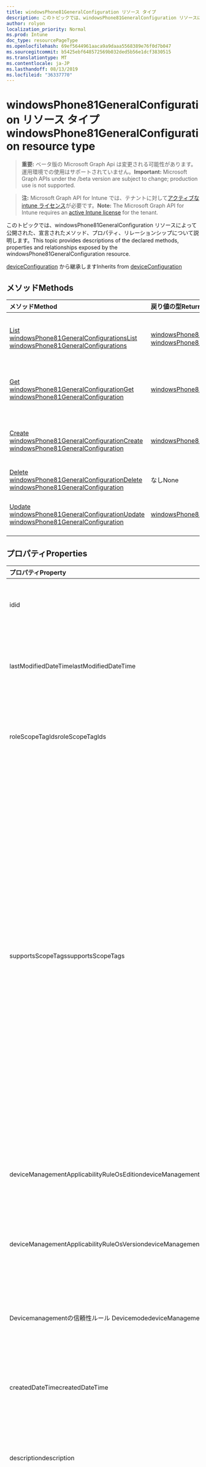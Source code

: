 ```yaml
---
title: windowsPhone81GeneralConfiguration リソース タイプ
description: このトピックでは、windowsPhone81GeneralConfiguration リソースによって公開された、宣言されたメソッド、プロパティ、リレーションシップについて説明します。
author: rolyon
localization_priority: Normal
ms.prod: Intune
doc_type: resourcePageType
ms.openlocfilehash: 69ef5644961aaca9a9daaa5568389e76f0d7b047
ms.sourcegitcommit: b5425ebf648572569b032ded5b56e1dcf3830515
ms.translationtype: MT
ms.contentlocale: ja-JP
ms.lasthandoff: 08/13/2019
ms.locfileid: "36337770"
---
```

# <a name="windowsphone81generalconfiguration-resource-type"></a><span data-ttu-id="ab898-103">windowsPhone81GeneralConfiguration リソース タイプ</span><span class="sxs-lookup"><span data-stu-id="ab898-103">windowsPhone81GeneralConfiguration resource type</span></span>

> <span data-ttu-id="ab898-104">**重要:** ベータ版の Microsoft Graph Api は変更される可能性があります。運用環境での使用はサポートされていません。</span><span class="sxs-lookup"><span data-stu-id="ab898-104">**Important:** Microsoft Graph APIs under the /beta version are subject to change; production use is not supported.</span></span>

> <span data-ttu-id="ab898-105">**注:** Microsoft Graph API for Intune では、テナントに対して[アクティブな intune ライセンス](https://go.microsoft.com/fwlink/?linkid=839381)が必要です。</span><span class="sxs-lookup"><span data-stu-id="ab898-105">**Note:** The Microsoft Graph API for Intune requires an [active Intune license](https://go.microsoft.com/fwlink/?linkid=839381) for the tenant.</span></span>

<span data-ttu-id="ab898-106">このトピックでは、windowsPhone81GeneralConfiguration リソースによって公開された、宣言されたメソッド、プロパティ、リレーションシップについて説明します。</span><span class="sxs-lookup"><span data-stu-id="ab898-106">This topic provides descriptions of the declared methods, properties and relationships exposed by the windowsPhone81GeneralConfiguration resource.</span></span>


<span data-ttu-id="ab898-107">[deviceConfiguration](../resources/intune-deviceconfig-deviceconfiguration.md) から継承します</span><span class="sxs-lookup"><span data-stu-id="ab898-107">Inherits from [deviceConfiguration](../resources/intune-deviceconfig-deviceconfiguration.md)</span></span>

## <a name="methods"></a><span data-ttu-id="ab898-108">メソッド</span><span class="sxs-lookup"><span data-stu-id="ab898-108">Methods</span></span>
|<span data-ttu-id="ab898-109">メソッド</span><span class="sxs-lookup"><span data-stu-id="ab898-109">Method</span></span>|<span data-ttu-id="ab898-110">戻り値の型</span><span class="sxs-lookup"><span data-stu-id="ab898-110">Return Type</span></span>|<span data-ttu-id="ab898-111">説明</span><span class="sxs-lookup"><span data-stu-id="ab898-111">Description</span></span>|
|:---|:---|:---|
|[<span data-ttu-id="ab898-112">List windowsPhone81GeneralConfigurations</span><span class="sxs-lookup"><span data-stu-id="ab898-112">List windowsPhone81GeneralConfigurations</span></span>](../api/intune-deviceconfig-windowsphone81generalconfiguration-list.md)|<span data-ttu-id="ab898-113">[windowsPhone81GeneralConfiguration](../resources/intune-deviceconfig-windowsphone81generalconfiguration.md) コレクション</span><span class="sxs-lookup"><span data-stu-id="ab898-113">[windowsPhone81GeneralConfiguration](../resources/intune-deviceconfig-windowsphone81generalconfiguration.md) collection</span></span>|<span data-ttu-id="ab898-114">[windowsPhone81GeneralConfiguration](../resources/intune-deviceconfig-windowsphone81generalconfiguration.md) オブジェクトのプロパティとリレーションシップをリストします。</span><span class="sxs-lookup"><span data-stu-id="ab898-114">List properties and relationships of the [windowsPhone81GeneralConfiguration](../resources/intune-deviceconfig-windowsphone81generalconfiguration.md) objects.</span></span>|
|[<span data-ttu-id="ab898-115">Get windowsPhone81GeneralConfiguration</span><span class="sxs-lookup"><span data-stu-id="ab898-115">Get windowsPhone81GeneralConfiguration</span></span>](../api/intune-deviceconfig-windowsphone81generalconfiguration-get.md)|[<span data-ttu-id="ab898-116">windowsPhone81GeneralConfiguration</span><span class="sxs-lookup"><span data-stu-id="ab898-116">windowsPhone81GeneralConfiguration</span></span>](../resources/intune-deviceconfig-windowsphone81generalconfiguration.md)|<span data-ttu-id="ab898-117">[windowsPhone81GeneralConfiguration](../resources/intune-deviceconfig-windowsphone81generalconfiguration.md) オブジェクトのプロパティとリレーションシップを読み取ります。</span><span class="sxs-lookup"><span data-stu-id="ab898-117">Read properties and relationships of the [windowsPhone81GeneralConfiguration](../resources/intune-deviceconfig-windowsphone81generalconfiguration.md) object.</span></span>|
|[<span data-ttu-id="ab898-118">Create windowsPhone81GeneralConfiguration</span><span class="sxs-lookup"><span data-stu-id="ab898-118">Create windowsPhone81GeneralConfiguration</span></span>](../api/intune-deviceconfig-windowsphone81generalconfiguration-create.md)|[<span data-ttu-id="ab898-119">windowsPhone81GeneralConfiguration</span><span class="sxs-lookup"><span data-stu-id="ab898-119">windowsPhone81GeneralConfiguration</span></span>](../resources/intune-deviceconfig-windowsphone81generalconfiguration.md)|<span data-ttu-id="ab898-120">新しい [windowsPhone81GeneralConfiguration](../resources/intune-deviceconfig-windowsphone81generalconfiguration.md) オブジェクトを作成します。</span><span class="sxs-lookup"><span data-stu-id="ab898-120">Create a new [windowsPhone81GeneralConfiguration](../resources/intune-deviceconfig-windowsphone81generalconfiguration.md) object.</span></span>|
|[<span data-ttu-id="ab898-121">Delete windowsPhone81GeneralConfiguration</span><span class="sxs-lookup"><span data-stu-id="ab898-121">Delete windowsPhone81GeneralConfiguration</span></span>](../api/intune-deviceconfig-windowsphone81generalconfiguration-delete.md)|<span data-ttu-id="ab898-122">なし</span><span class="sxs-lookup"><span data-stu-id="ab898-122">None</span></span>|<span data-ttu-id="ab898-123">[windowsPhone81GeneralConfiguration](../resources/intune-deviceconfig-windowsphone81generalconfiguration.md) を削除します。</span><span class="sxs-lookup"><span data-stu-id="ab898-123">Deletes a [windowsPhone81GeneralConfiguration](../resources/intune-deviceconfig-windowsphone81generalconfiguration.md).</span></span>|
|[<span data-ttu-id="ab898-124">Update windowsPhone81GeneralConfiguration</span><span class="sxs-lookup"><span data-stu-id="ab898-124">Update windowsPhone81GeneralConfiguration</span></span>](../api/intune-deviceconfig-windowsphone81generalconfiguration-update.md)|[<span data-ttu-id="ab898-125">windowsPhone81GeneralConfiguration</span><span class="sxs-lookup"><span data-stu-id="ab898-125">windowsPhone81GeneralConfiguration</span></span>](../resources/intune-deviceconfig-windowsphone81generalconfiguration.md)|<span data-ttu-id="ab898-126">[windowsPhone81GeneralConfiguration](../resources/intune-deviceconfig-windowsphone81generalconfiguration.md) オブジェクトのプロパティを更新します。</span><span class="sxs-lookup"><span data-stu-id="ab898-126">Update the properties of a [windowsPhone81GeneralConfiguration](../resources/intune-deviceconfig-windowsphone81generalconfiguration.md) object.</span></span>|

## <a name="properties"></a><span data-ttu-id="ab898-127">プロパティ</span><span class="sxs-lookup"><span data-stu-id="ab898-127">Properties</span></span>
|<span data-ttu-id="ab898-128">プロパティ</span><span class="sxs-lookup"><span data-stu-id="ab898-128">Property</span></span>|<span data-ttu-id="ab898-129">型</span><span class="sxs-lookup"><span data-stu-id="ab898-129">Type</span></span>|<span data-ttu-id="ab898-130">説明</span><span class="sxs-lookup"><span data-stu-id="ab898-130">Description</span></span>|
|:---|:---|:---|
|<span data-ttu-id="ab898-131">id</span><span class="sxs-lookup"><span data-stu-id="ab898-131">id</span></span>|<span data-ttu-id="ab898-132">文字列</span><span class="sxs-lookup"><span data-stu-id="ab898-132">String</span></span>|<span data-ttu-id="ab898-133">エンティティのキー。</span><span class="sxs-lookup"><span data-stu-id="ab898-133">Key of the entity.</span></span> <span data-ttu-id="ab898-134">[deviceConfiguration](../resources/intune-deviceconfig-deviceconfiguration.md) から継承します</span><span class="sxs-lookup"><span data-stu-id="ab898-134">Inherited from [deviceConfiguration](../resources/intune-deviceconfig-deviceconfiguration.md)</span></span>|
|<span data-ttu-id="ab898-135">lastModifiedDateTime</span><span class="sxs-lookup"><span data-stu-id="ab898-135">lastModifiedDateTime</span></span>|<span data-ttu-id="ab898-136">DateTimeOffset</span><span class="sxs-lookup"><span data-stu-id="ab898-136">DateTimeOffset</span></span>|<span data-ttu-id="ab898-137">オブジェクトの最終更新の DateTime。</span><span class="sxs-lookup"><span data-stu-id="ab898-137">DateTime the object was last modified.</span></span> <span data-ttu-id="ab898-138">[deviceConfiguration](../resources/intune-deviceconfig-deviceconfiguration.md) から継承します</span><span class="sxs-lookup"><span data-stu-id="ab898-138">Inherited from [deviceConfiguration](../resources/intune-deviceconfig-deviceconfiguration.md)</span></span>|
|<span data-ttu-id="ab898-139">roleScopeTagIds</span><span class="sxs-lookup"><span data-stu-id="ab898-139">roleScopeTagIds</span></span>|<span data-ttu-id="ab898-140">文字列コレクション</span><span class="sxs-lookup"><span data-stu-id="ab898-140">String collection</span></span>|<span data-ttu-id="ab898-141">このエンティティインスタンスの範囲タグのリスト。</span><span class="sxs-lookup"><span data-stu-id="ab898-141">List of Scope Tags for this Entity instance.</span></span> <span data-ttu-id="ab898-142">[deviceConfiguration](../resources/intune-deviceconfig-deviceconfiguration.md) から継承します</span><span class="sxs-lookup"><span data-stu-id="ab898-142">Inherited from [deviceConfiguration](../resources/intune-deviceconfig-deviceconfiguration.md)</span></span>|
|<span data-ttu-id="ab898-143">supportsScopeTags</span><span class="sxs-lookup"><span data-stu-id="ab898-143">supportsScopeTags</span></span>|<span data-ttu-id="ab898-144">Boolean</span><span class="sxs-lookup"><span data-stu-id="ab898-144">Boolean</span></span>|<span data-ttu-id="ab898-145">基になるデバイス構成がスコープタグの割り当てをサポートしているかどうかを示します。</span><span class="sxs-lookup"><span data-stu-id="ab898-145">Indicates whether or not the underlying Device Configuration supports the assignment of scope tags.</span></span> <span data-ttu-id="ab898-146">この値が false である場合、ScopeTags プロパティへの割り当ては許可されません。エンティティは、スコープを持つユーザーには表示されません。</span><span class="sxs-lookup"><span data-stu-id="ab898-146">Assigning to the ScopeTags property is not allowed when this value is false and entities will not be visible to scoped users.</span></span> <span data-ttu-id="ab898-147">これは Silverlight で作成された従来のポリシーに対して実行され、Azure ポータルでポリシーを削除して再作成することによって解決できます。</span><span class="sxs-lookup"><span data-stu-id="ab898-147">This occurs for Legacy policies created in Silverlight and can be resolved by deleting and recreating the policy in the Azure Portal.</span></span> <span data-ttu-id="ab898-148">このプロパティに値を設定するには、 SetExtrusionDirection メソッドを適用します。</span><span class="sxs-lookup"><span data-stu-id="ab898-148">This property is read-only.</span></span> <span data-ttu-id="ab898-149">[deviceConfiguration](../resources/intune-deviceconfig-deviceconfiguration.md) から継承します</span><span class="sxs-lookup"><span data-stu-id="ab898-149">Inherited from [deviceConfiguration](../resources/intune-deviceconfig-deviceconfiguration.md)</span></span>|
|<span data-ttu-id="ab898-150">deviceManagementApplicabilityRuleOsEdition</span><span class="sxs-lookup"><span data-stu-id="ab898-150">deviceManagementApplicabilityRuleOsEdition</span></span>|[<span data-ttu-id="ab898-151">deviceManagementApplicabilityRuleOsEdition</span><span class="sxs-lookup"><span data-stu-id="ab898-151">deviceManagementApplicabilityRuleOsEdition</span></span>](../resources/intune-deviceconfig-devicemanagementapplicabilityruleosedition.md)|<span data-ttu-id="ab898-152">このポリシーの OS エディションの適用。</span><span class="sxs-lookup"><span data-stu-id="ab898-152">The OS edition applicability for this Policy.</span></span> <span data-ttu-id="ab898-153">[deviceConfiguration](../resources/intune-deviceconfig-deviceconfiguration.md) から継承します</span><span class="sxs-lookup"><span data-stu-id="ab898-153">Inherited from [deviceConfiguration](../resources/intune-deviceconfig-deviceconfiguration.md)</span></span>|
|<span data-ttu-id="ab898-154">deviceManagementApplicabilityRuleOsVersion</span><span class="sxs-lookup"><span data-stu-id="ab898-154">deviceManagementApplicabilityRuleOsVersion</span></span>|[<span data-ttu-id="ab898-155">deviceManagementApplicabilityRuleOsVersion</span><span class="sxs-lookup"><span data-stu-id="ab898-155">deviceManagementApplicabilityRuleOsVersion</span></span>](../resources/intune-deviceconfig-devicemanagementapplicabilityruleosversion.md)|<span data-ttu-id="ab898-156">このポリシーの OS バージョン適用ルール。</span><span class="sxs-lookup"><span data-stu-id="ab898-156">The OS version applicability rule for this Policy.</span></span> <span data-ttu-id="ab898-157">[deviceConfiguration](../resources/intune-deviceconfig-deviceconfiguration.md) から継承します</span><span class="sxs-lookup"><span data-stu-id="ab898-157">Inherited from [deviceConfiguration](../resources/intune-deviceconfig-deviceconfiguration.md)</span></span>|
|<span data-ttu-id="ab898-158">Devicemanagementの信頼性ルール Devicemode</span><span class="sxs-lookup"><span data-stu-id="ab898-158">deviceManagementApplicabilityRuleDeviceMode</span></span>|[<span data-ttu-id="ab898-159">Devicemanagementの信頼性ルール Devicemode</span><span class="sxs-lookup"><span data-stu-id="ab898-159">deviceManagementApplicabilityRuleDeviceMode</span></span>](../resources/intune-deviceconfig-devicemanagementapplicabilityruledevicemode.md)|<span data-ttu-id="ab898-160">このポリシーのデバイスモード適用ルール。</span><span class="sxs-lookup"><span data-stu-id="ab898-160">The device mode applicability rule for this Policy.</span></span> <span data-ttu-id="ab898-161">[deviceConfiguration](../resources/intune-deviceconfig-deviceconfiguration.md) から継承します</span><span class="sxs-lookup"><span data-stu-id="ab898-161">Inherited from [deviceConfiguration](../resources/intune-deviceconfig-deviceconfiguration.md)</span></span>|
|<span data-ttu-id="ab898-162">createdDateTime</span><span class="sxs-lookup"><span data-stu-id="ab898-162">createdDateTime</span></span>|<span data-ttu-id="ab898-163">DateTimeOffset</span><span class="sxs-lookup"><span data-stu-id="ab898-163">DateTimeOffset</span></span>|<span data-ttu-id="ab898-164">オブジェクトが作成された DateTime。</span><span class="sxs-lookup"><span data-stu-id="ab898-164">DateTime the object was created.</span></span> <span data-ttu-id="ab898-165">[deviceConfiguration](../resources/intune-deviceconfig-deviceconfiguration.md) から継承します</span><span class="sxs-lookup"><span data-stu-id="ab898-165">Inherited from [deviceConfiguration](../resources/intune-deviceconfig-deviceconfiguration.md)</span></span>|
|<span data-ttu-id="ab898-166">description</span><span class="sxs-lookup"><span data-stu-id="ab898-166">description</span></span>|<span data-ttu-id="ab898-167">String</span><span class="sxs-lookup"><span data-stu-id="ab898-167">String</span></span>|<span data-ttu-id="ab898-168">管理者が指定した、デバイス構成についての説明。</span><span class="sxs-lookup"><span data-stu-id="ab898-168">Admin provided description of the Device Configuration.</span></span> <span data-ttu-id="ab898-169">[deviceConfiguration](../resources/intune-deviceconfig-deviceconfiguration.md) から継承します</span><span class="sxs-lookup"><span data-stu-id="ab898-169">Inherited from [deviceConfiguration](../resources/intune-deviceconfig-deviceconfiguration.md)</span></span>|
|<span data-ttu-id="ab898-170">displayName</span><span class="sxs-lookup"><span data-stu-id="ab898-170">displayName</span></span>|<span data-ttu-id="ab898-171">String</span><span class="sxs-lookup"><span data-stu-id="ab898-171">String</span></span>|<span data-ttu-id="ab898-172">管理者が指定した、デバイス構成の名前。</span><span class="sxs-lookup"><span data-stu-id="ab898-172">Admin provided name of the device configuration.</span></span> <span data-ttu-id="ab898-173">[deviceConfiguration](../resources/intune-deviceconfig-deviceconfiguration.md) から継承します</span><span class="sxs-lookup"><span data-stu-id="ab898-173">Inherited from [deviceConfiguration](../resources/intune-deviceconfig-deviceconfiguration.md)</span></span>|
|<span data-ttu-id="ab898-174">version</span><span class="sxs-lookup"><span data-stu-id="ab898-174">version</span></span>|<span data-ttu-id="ab898-175">Int32</span><span class="sxs-lookup"><span data-stu-id="ab898-175">Int32</span></span>|<span data-ttu-id="ab898-176">デバイス構成のバージョン。</span><span class="sxs-lookup"><span data-stu-id="ab898-176">Version of the device configuration.</span></span> <span data-ttu-id="ab898-177">[deviceConfiguration](../resources/intune-deviceconfig-deviceconfiguration.md) から継承します</span><span class="sxs-lookup"><span data-stu-id="ab898-177">Inherited from [deviceConfiguration](../resources/intune-deviceconfig-deviceconfiguration.md)</span></span>|
|<span data-ttu-id="ab898-178">applyOnlyToWindowsPhone81</span><span class="sxs-lookup"><span data-stu-id="ab898-178">applyOnlyToWindowsPhone81</span></span>|<span data-ttu-id="ab898-179">Boolean</span><span class="sxs-lookup"><span data-stu-id="ab898-179">Boolean</span></span>|<span data-ttu-id="ab898-180">このポリシーを Windows Phone 8.1 にのみ適用するかどうかを示す値。</span><span class="sxs-lookup"><span data-stu-id="ab898-180">Value indicating whether this policy only applies to Windows Phone 8.1.</span></span> <span data-ttu-id="ab898-181">このプロパティは読み取り専用です。</span><span class="sxs-lookup"><span data-stu-id="ab898-181">This property is read-only.</span></span>|
|<span data-ttu-id="ab898-182">appsBlockCopyPaste</span><span class="sxs-lookup"><span data-stu-id="ab898-182">appsBlockCopyPaste</span></span>|<span data-ttu-id="ab898-183">Boolean</span><span class="sxs-lookup"><span data-stu-id="ab898-183">Boolean</span></span>|<span data-ttu-id="ab898-184">コピー/貼り付けを禁止するかどうかを示します。</span><span class="sxs-lookup"><span data-stu-id="ab898-184">Indicates whether or not to block copy paste.</span></span>|
|<span data-ttu-id="ab898-185">bluetoothBlocked</span><span class="sxs-lookup"><span data-stu-id="ab898-185">bluetoothBlocked</span></span>|<span data-ttu-id="ab898-186">Boolean</span><span class="sxs-lookup"><span data-stu-id="ab898-186">Boolean</span></span>|<span data-ttu-id="ab898-187">Bluetooth をブロックするかどうかを示します。</span><span class="sxs-lookup"><span data-stu-id="ab898-187">Indicates whether or not to block bluetooth.</span></span>|
|<span data-ttu-id="ab898-188">cameraBlocked</span><span class="sxs-lookup"><span data-stu-id="ab898-188">cameraBlocked</span></span>|<span data-ttu-id="ab898-189">Boolean</span><span class="sxs-lookup"><span data-stu-id="ab898-189">Boolean</span></span>|<span data-ttu-id="ab898-190">カメラをブロックするかどうかを示します。</span><span class="sxs-lookup"><span data-stu-id="ab898-190">Indicates whether or not to block camera.</span></span>|
|<span data-ttu-id="ab898-191">cellularBlockWifiTethering</span><span class="sxs-lookup"><span data-stu-id="ab898-191">cellularBlockWifiTethering</span></span>|<span data-ttu-id="ab898-192">Boolean</span><span class="sxs-lookup"><span data-stu-id="ab898-192">Boolean</span></span>|<span data-ttu-id="ab898-193">Wi-Fi テザリングをブロックするかどうかを示します。</span><span class="sxs-lookup"><span data-stu-id="ab898-193">Indicates whether or not to block Wi-Fi tethering.</span></span> <span data-ttu-id="ab898-194">Wi-Fi がブロックされていれば、この値は関係ありません。</span><span class="sxs-lookup"><span data-stu-id="ab898-194">Has no impact if Wi-Fi is blocked.</span></span>|
|<span data-ttu-id="ab898-195">compliantAppsList</span><span class="sxs-lookup"><span data-stu-id="ab898-195">compliantAppsList</span></span>|<span data-ttu-id="ab898-196">[appListItem](../resources/intune-deviceconfig-applistitem.md) コレクション</span><span class="sxs-lookup"><span data-stu-id="ab898-196">[appListItem](../resources/intune-deviceconfig-applistitem.md) collection</span></span>|<span data-ttu-id="ab898-197">コンプライアンス内のアプリのリスト (CompliantAppListType によって制御される、許可リストまたは禁止リスト)。</span><span class="sxs-lookup"><span data-stu-id="ab898-197">List of apps in the compliance (either allow list or block list, controlled by CompliantAppListType).</span></span> <span data-ttu-id="ab898-198">このコレクションには、最大で 10000 個の要素を含めることができます。</span><span class="sxs-lookup"><span data-stu-id="ab898-198">This collection can contain a maximum of 10000 elements.</span></span>|
|<span data-ttu-id="ab898-199">compliantAppListType</span><span class="sxs-lookup"><span data-stu-id="ab898-199">compliantAppListType</span></span>|[<span data-ttu-id="ab898-200">アプライアンスの種類</span><span class="sxs-lookup"><span data-stu-id="ab898-200">appListType</span></span>](../resources/intune-deviceconfig-applisttype.md)|<span data-ttu-id="ab898-201">AppComplianceList 内にあるリスト。</span><span class="sxs-lookup"><span data-stu-id="ab898-201">List that is in the AppComplianceList.</span></span> <span data-ttu-id="ab898-202">可能な値は、`none`、`appsInListCompliant`、`appsNotInListCompliant` です。</span><span class="sxs-lookup"><span data-stu-id="ab898-202">Possible values are: `none`, `appsInListCompliant`, `appsNotInListCompliant`.</span></span>|
|<span data-ttu-id="ab898-203">diagnosticDataBlockSubmission</span><span class="sxs-lookup"><span data-stu-id="ab898-203">diagnosticDataBlockSubmission</span></span>|<span data-ttu-id="ab898-204">Boolean</span><span class="sxs-lookup"><span data-stu-id="ab898-204">Boolean</span></span>|<span data-ttu-id="ab898-205">診断データの送信をブロックするかどうかを示します。</span><span class="sxs-lookup"><span data-stu-id="ab898-205">Indicates whether or not to block diagnostic data submission.</span></span>|
|<span data-ttu-id="ab898-206">emailBlockAddingAccounts</span><span class="sxs-lookup"><span data-stu-id="ab898-206">emailBlockAddingAccounts</span></span>|<span data-ttu-id="ab898-207">Boolean</span><span class="sxs-lookup"><span data-stu-id="ab898-207">Boolean</span></span>|<span data-ttu-id="ab898-208">カスタム電子メール アカウントをブロックするかどうかを示します。</span><span class="sxs-lookup"><span data-stu-id="ab898-208">Indicates whether or not to block custom email accounts.</span></span>|
|<span data-ttu-id="ab898-209">locationServicesBlocked</span><span class="sxs-lookup"><span data-stu-id="ab898-209">locationServicesBlocked</span></span>|<span data-ttu-id="ab898-210">Boolean</span><span class="sxs-lookup"><span data-stu-id="ab898-210">Boolean</span></span>|<span data-ttu-id="ab898-211">位置情報サービスをブロックするかどうかを示します。</span><span class="sxs-lookup"><span data-stu-id="ab898-211">Indicates whether or not to block location services.</span></span>|
|<span data-ttu-id="ab898-212">microsoftAccountBlocked</span><span class="sxs-lookup"><span data-stu-id="ab898-212">microsoftAccountBlocked</span></span>|<span data-ttu-id="ab898-213">Boolean</span><span class="sxs-lookup"><span data-stu-id="ab898-213">Boolean</span></span>|<span data-ttu-id="ab898-214">Microsoft アカウントの使用を禁止するかどうかを示します。</span><span class="sxs-lookup"><span data-stu-id="ab898-214">Indicates whether or not to block using a Microsoft Account.</span></span>|
|<span data-ttu-id="ab898-215">nfcBlocked</span><span class="sxs-lookup"><span data-stu-id="ab898-215">nfcBlocked</span></span>|<span data-ttu-id="ab898-216">Boolean</span><span class="sxs-lookup"><span data-stu-id="ab898-216">Boolean</span></span>|<span data-ttu-id="ab898-217">近距離無線通信をブロックするかどうかを示します。</span><span class="sxs-lookup"><span data-stu-id="ab898-217">Indicates whether or not to block Near-Field Communication.</span></span>|
|<span data-ttu-id="ab898-218">passwordBlockSimple</span><span class="sxs-lookup"><span data-stu-id="ab898-218">passwordBlockSimple</span></span>|<span data-ttu-id="ab898-219">Boolean</span><span class="sxs-lookup"><span data-stu-id="ab898-219">Boolean</span></span>|<span data-ttu-id="ab898-220">カレンダーの同期を禁止するかどうかを示します。</span><span class="sxs-lookup"><span data-stu-id="ab898-220">Indicates whether or not to block syncing the calendar.</span></span>|
|<span data-ttu-id="ab898-221">passwordExpirationDays</span><span class="sxs-lookup"><span data-stu-id="ab898-221">passwordExpirationDays</span></span>|<span data-ttu-id="ab898-222">Int32</span><span class="sxs-lookup"><span data-stu-id="ab898-222">Int32</span></span>|<span data-ttu-id="ab898-223">パスワードの有効期限が切れるまでの日数。</span><span class="sxs-lookup"><span data-stu-id="ab898-223">Number of days before the password expires.</span></span>|
|<span data-ttu-id="ab898-224">passwordMinimumLength</span><span class="sxs-lookup"><span data-stu-id="ab898-224">passwordMinimumLength</span></span>|<span data-ttu-id="ab898-225">Int32</span><span class="sxs-lookup"><span data-stu-id="ab898-225">Int32</span></span>|<span data-ttu-id="ab898-226">パスワードの最小の長さ。</span><span class="sxs-lookup"><span data-stu-id="ab898-226">Minimum length of passwords.</span></span>|
|<span data-ttu-id="ab898-227">passwordMinutesOfInactivityBeforeScreenTimeout</span><span class="sxs-lookup"><span data-stu-id="ab898-227">passwordMinutesOfInactivityBeforeScreenTimeout</span></span>|<span data-ttu-id="ab898-228">Int32</span><span class="sxs-lookup"><span data-stu-id="ab898-228">Int32</span></span>|<span data-ttu-id="ab898-229">画面がタイムアウトになるまでの非アクティブ時間 (分)。</span><span class="sxs-lookup"><span data-stu-id="ab898-229">Minutes of inactivity before screen timeout.</span></span>|
|<span data-ttu-id="ab898-230">passwordMinimumCharacterSetCount</span><span class="sxs-lookup"><span data-stu-id="ab898-230">passwordMinimumCharacterSetCount</span></span>|<span data-ttu-id="ab898-231">Int32</span><span class="sxs-lookup"><span data-stu-id="ab898-231">Int32</span></span>|<span data-ttu-id="ab898-232">パスワードが含まなければならない文字セットの数。</span><span class="sxs-lookup"><span data-stu-id="ab898-232">Number of character sets a password must contain.</span></span>|
|<span data-ttu-id="ab898-233">passwordPreviousPasswordBlockCount</span><span class="sxs-lookup"><span data-stu-id="ab898-233">passwordPreviousPasswordBlockCount</span></span>|<span data-ttu-id="ab898-234">Int32</span><span class="sxs-lookup"><span data-stu-id="ab898-234">Int32</span></span>|<span data-ttu-id="ab898-235">ブロックする、以前のパスワードの数。</span><span class="sxs-lookup"><span data-stu-id="ab898-235">Number of previous passwords to block.</span></span> <span data-ttu-id="ab898-236">有効な値は 0 から 24 までです</span><span class="sxs-lookup"><span data-stu-id="ab898-236">Valid values 0 to 24</span></span>|
|<span data-ttu-id="ab898-237">passwordSignInFailureCountBeforeFactoryReset</span><span class="sxs-lookup"><span data-stu-id="ab898-237">passwordSignInFailureCountBeforeFactoryReset</span></span>|<span data-ttu-id="ab898-238">Int32</span><span class="sxs-lookup"><span data-stu-id="ab898-238">Int32</span></span>|<span data-ttu-id="ab898-239">出荷時の設定にリセットされるまでの、失敗が許可されるサインインの回数。</span><span class="sxs-lookup"><span data-stu-id="ab898-239">Number of sign in failures allowed before factory reset.</span></span>|
|<span data-ttu-id="ab898-240">passwordRequiredType</span><span class="sxs-lookup"><span data-stu-id="ab898-240">passwordRequiredType</span></span>|[<span data-ttu-id="ab898-241">requiredPasswordType</span><span class="sxs-lookup"><span data-stu-id="ab898-241">requiredPasswordType</span></span>](../resources/intune-deviceconfig-requiredpasswordtype.md)|<span data-ttu-id="ab898-242">必要なパスワードの種類。</span><span class="sxs-lookup"><span data-stu-id="ab898-242">Password type that is required.</span></span> <span data-ttu-id="ab898-243">可能な値は、`deviceDefault`、`alphanumeric`、`numeric` です。</span><span class="sxs-lookup"><span data-stu-id="ab898-243">Possible values are: `deviceDefault`, `alphanumeric`, `numeric`.</span></span>|
|<span data-ttu-id="ab898-244">passwordRequired</span><span class="sxs-lookup"><span data-stu-id="ab898-244">passwordRequired</span></span>|<span data-ttu-id="ab898-245">Boolean</span><span class="sxs-lookup"><span data-stu-id="ab898-245">Boolean</span></span>|<span data-ttu-id="ab898-246">パスワードを要求するかどうかを指定します。</span><span class="sxs-lookup"><span data-stu-id="ab898-246">Indicates whether or not to require a password.</span></span>|
|<span data-ttu-id="ab898-247">screenCaptureBlocked</span><span class="sxs-lookup"><span data-stu-id="ab898-247">screenCaptureBlocked</span></span>|<span data-ttu-id="ab898-248">Boolean</span><span class="sxs-lookup"><span data-stu-id="ab898-248">Boolean</span></span>|<span data-ttu-id="ab898-249">スクリーンショットを禁止するかどうかを示します。</span><span class="sxs-lookup"><span data-stu-id="ab898-249">Indicates whether or not to block screenshots.</span></span>|
|<span data-ttu-id="ab898-250">storageBlockRemovableStorage</span><span class="sxs-lookup"><span data-stu-id="ab898-250">storageBlockRemovableStorage</span></span>|<span data-ttu-id="ab898-251">Boolean</span><span class="sxs-lookup"><span data-stu-id="ab898-251">Boolean</span></span>|<span data-ttu-id="ab898-252">リムーバブル記憶域をブロックするかどうかを示します。</span><span class="sxs-lookup"><span data-stu-id="ab898-252">Indicates whether or not to block removable storage.</span></span>|
|<span data-ttu-id="ab898-253">storageRequireEncryption</span><span class="sxs-lookup"><span data-stu-id="ab898-253">storageRequireEncryption</span></span>|<span data-ttu-id="ab898-254">Boolean</span><span class="sxs-lookup"><span data-stu-id="ab898-254">Boolean</span></span>|<span data-ttu-id="ab898-255">暗号化が必要かどうかを示します。</span><span class="sxs-lookup"><span data-stu-id="ab898-255">Indicates whether or not to require encryption.</span></span>|
|<span data-ttu-id="ab898-256">webBrowserBlocked</span><span class="sxs-lookup"><span data-stu-id="ab898-256">webBrowserBlocked</span></span>|<span data-ttu-id="ab898-257">Boolean</span><span class="sxs-lookup"><span data-stu-id="ab898-257">Boolean</span></span>|<span data-ttu-id="ab898-258">Web ブラウザーをブロックするかどうかを示します。</span><span class="sxs-lookup"><span data-stu-id="ab898-258">Indicates whether or not to block the web browser.</span></span>|
|<span data-ttu-id="ab898-259">wifiBlocked</span><span class="sxs-lookup"><span data-stu-id="ab898-259">wifiBlocked</span></span>|<span data-ttu-id="ab898-260">Boolean</span><span class="sxs-lookup"><span data-stu-id="ab898-260">Boolean</span></span>|<span data-ttu-id="ab898-261">Wi-Fi をブロックするかどうかを示します。</span><span class="sxs-lookup"><span data-stu-id="ab898-261">Indicates whether or not to block Wi-Fi.</span></span>|
|<span data-ttu-id="ab898-262">wifiBlockAutomaticConnectHotspots</span><span class="sxs-lookup"><span data-stu-id="ab898-262">wifiBlockAutomaticConnectHotspots</span></span>|<span data-ttu-id="ab898-263">Boolean</span><span class="sxs-lookup"><span data-stu-id="ab898-263">Boolean</span></span>|<span data-ttu-id="ab898-264">Wi-Fi ホットスポットへの自動接続をブロックするかどうかを示します。</span><span class="sxs-lookup"><span data-stu-id="ab898-264">Indicates whether or not to block automatically connecting to Wi-Fi hotspots.</span></span> <span data-ttu-id="ab898-265">Wi-Fi がブロックされていれば、この値は関係ありません。</span><span class="sxs-lookup"><span data-stu-id="ab898-265">Has no impact if Wi-Fi is blocked.</span></span>|
|<span data-ttu-id="ab898-266">wifiBlockHotspotReporting</span><span class="sxs-lookup"><span data-stu-id="ab898-266">wifiBlockHotspotReporting</span></span>|<span data-ttu-id="ab898-267">Boolean</span><span class="sxs-lookup"><span data-stu-id="ab898-267">Boolean</span></span>|<span data-ttu-id="ab898-268">Wi-Fi ホットスポット レポートをブロックするかどうかを示します。</span><span class="sxs-lookup"><span data-stu-id="ab898-268">Indicates whether or not to block Wi-Fi hotspot reporting.</span></span> <span data-ttu-id="ab898-269">Wi-Fi がブロックされていれば、この値は関係ありません。</span><span class="sxs-lookup"><span data-stu-id="ab898-269">Has no impact if Wi-Fi is blocked.</span></span>|
|<span data-ttu-id="ab898-270">windowsStoreBlocked</span><span class="sxs-lookup"><span data-stu-id="ab898-270">windowsStoreBlocked</span></span>|<span data-ttu-id="ab898-271">Boolean</span><span class="sxs-lookup"><span data-stu-id="ab898-271">Boolean</span></span>|<span data-ttu-id="ab898-272">Windows ストアをブロックするかどうかを示します。</span><span class="sxs-lookup"><span data-stu-id="ab898-272">Indicates whether or not to block the Windows Store.</span></span>|

## <a name="relationships"></a><span data-ttu-id="ab898-273">リレーションシップ</span><span class="sxs-lookup"><span data-stu-id="ab898-273">Relationships</span></span>
|<span data-ttu-id="ab898-274">リレーションシップ</span><span class="sxs-lookup"><span data-stu-id="ab898-274">Relationship</span></span>|<span data-ttu-id="ab898-275">型</span><span class="sxs-lookup"><span data-stu-id="ab898-275">Type</span></span>|<span data-ttu-id="ab898-276">説明</span><span class="sxs-lookup"><span data-stu-id="ab898-276">Description</span></span>|
|:---|:---|:---|
|<span data-ttu-id="ab898-277">groupAssignments</span><span class="sxs-lookup"><span data-stu-id="ab898-277">groupAssignments</span></span>|<span data-ttu-id="ab898-278">[deviceConfigurationGroupAssignment](../resources/intune-deviceconfig-deviceconfigurationgroupassignment.md)コレクション</span><span class="sxs-lookup"><span data-stu-id="ab898-278">[deviceConfigurationGroupAssignment](../resources/intune-deviceconfig-deviceconfigurationgroupassignment.md) collection</span></span>|<span data-ttu-id="ab898-279">デバイスの構成プロファイルのグループ割り当てのリストです。</span><span class="sxs-lookup"><span data-stu-id="ab898-279">The list of group assignments for the device configuration profile.</span></span> <span data-ttu-id="ab898-280">[deviceConfiguration](../resources/intune-deviceconfig-deviceconfiguration.md) から継承します</span><span class="sxs-lookup"><span data-stu-id="ab898-280">Inherited from [deviceConfiguration](../resources/intune-deviceconfig-deviceconfiguration.md)</span></span>|
|<span data-ttu-id="ab898-281">assignments</span><span class="sxs-lookup"><span data-stu-id="ab898-281">assignments</span></span>|<span data-ttu-id="ab898-282">[deviceConfigurationAssignment](../resources/intune-deviceconfig-deviceconfigurationassignment.md) コレクション</span><span class="sxs-lookup"><span data-stu-id="ab898-282">[deviceConfigurationAssignment](../resources/intune-deviceconfig-deviceconfigurationassignment.md) collection</span></span>|<span data-ttu-id="ab898-283">デバイスの構成プロファイルの割り当てのリスト。</span><span class="sxs-lookup"><span data-stu-id="ab898-283">The list of assignments for the device configuration profile.</span></span> <span data-ttu-id="ab898-284">[deviceConfiguration](../resources/intune-deviceconfig-deviceconfiguration.md) から継承します</span><span class="sxs-lookup"><span data-stu-id="ab898-284">Inherited from [deviceConfiguration](../resources/intune-deviceconfig-deviceconfiguration.md)</span></span>|
|<span data-ttu-id="ab898-285">deviceStatuses</span><span class="sxs-lookup"><span data-stu-id="ab898-285">deviceStatuses</span></span>|<span data-ttu-id="ab898-286">[deviceConfigurationDeviceStatus](../resources/intune-deviceconfig-deviceconfigurationdevicestatus.md) コレクション</span><span class="sxs-lookup"><span data-stu-id="ab898-286">[deviceConfigurationDeviceStatus](../resources/intune-deviceconfig-deviceconfigurationdevicestatus.md) collection</span></span>|<span data-ttu-id="ab898-287">デバイスごとのデバイス構成のインストール状況。</span><span class="sxs-lookup"><span data-stu-id="ab898-287">Device configuration installation status by device.</span></span> <span data-ttu-id="ab898-288">[deviceConfiguration](../resources/intune-deviceconfig-deviceconfiguration.md) から継承します</span><span class="sxs-lookup"><span data-stu-id="ab898-288">Inherited from [deviceConfiguration](../resources/intune-deviceconfig-deviceconfiguration.md)</span></span>|
|<span data-ttu-id="ab898-289">userStatuses</span><span class="sxs-lookup"><span data-stu-id="ab898-289">userStatuses</span></span>|<span data-ttu-id="ab898-290">[deviceConfigurationUserStatus](../resources/intune-deviceconfig-deviceconfigurationuserstatus.md) コレクション</span><span class="sxs-lookup"><span data-stu-id="ab898-290">[deviceConfigurationUserStatus](../resources/intune-deviceconfig-deviceconfigurationuserstatus.md) collection</span></span>|<span data-ttu-id="ab898-291">ユーザーごとのデバイス構成のインストール状態。</span><span class="sxs-lookup"><span data-stu-id="ab898-291">Device configuration installation status by user.</span></span> <span data-ttu-id="ab898-292">[deviceConfiguration](../resources/intune-deviceconfig-deviceconfiguration.md) から継承します</span><span class="sxs-lookup"><span data-stu-id="ab898-292">Inherited from [deviceConfiguration](../resources/intune-deviceconfig-deviceconfiguration.md)</span></span>|
|<span data-ttu-id="ab898-293">deviceStatusOverview</span><span class="sxs-lookup"><span data-stu-id="ab898-293">deviceStatusOverview</span></span>|[<span data-ttu-id="ab898-294">deviceConfigurationDeviceOverview</span><span class="sxs-lookup"><span data-stu-id="ab898-294">deviceConfigurationDeviceOverview</span></span>](../resources/intune-deviceconfig-deviceconfigurationdeviceoverview.md)|<span data-ttu-id="ab898-295">デバイス構成のデバイス状態の概要 ([deviceConfiguration](../resources/intune-deviceconfig-deviceconfiguration.md) から継承)</span><span class="sxs-lookup"><span data-stu-id="ab898-295">Device Configuration devices status overview Inherited from [deviceConfiguration](../resources/intune-deviceconfig-deviceconfiguration.md)</span></span>|
|<span data-ttu-id="ab898-296">userStatusOverview</span><span class="sxs-lookup"><span data-stu-id="ab898-296">userStatusOverview</span></span>|[<span data-ttu-id="ab898-297">deviceConfigurationUserOverview</span><span class="sxs-lookup"><span data-stu-id="ab898-297">deviceConfigurationUserOverview</span></span>](../resources/intune-deviceconfig-deviceconfigurationuseroverview.md)|<span data-ttu-id="ab898-298">デバイス構成のユーザー状態の概要 ([deviceConfiguration](../resources/intune-deviceconfig-deviceconfiguration.md) から継承)</span><span class="sxs-lookup"><span data-stu-id="ab898-298">Device Configuration users status overview Inherited from [deviceConfiguration](../resources/intune-deviceconfig-deviceconfiguration.md)</span></span>|
|<span data-ttu-id="ab898-299">deviceSettingStateSummaries</span><span class="sxs-lookup"><span data-stu-id="ab898-299">deviceSettingStateSummaries</span></span>|<span data-ttu-id="ab898-300">[settingStateDeviceSummary](../resources/intune-deviceconfig-settingstatedevicesummary.md) コレクション</span><span class="sxs-lookup"><span data-stu-id="ab898-300">[settingStateDeviceSummary](../resources/intune-deviceconfig-settingstatedevicesummary.md) collection</span></span>|<span data-ttu-id="ab898-301">デバイス構成設定状態のデバイスの要約 ([deviceConfiguration](../resources/intune-deviceconfig-deviceconfiguration.md) から継承)</span><span class="sxs-lookup"><span data-stu-id="ab898-301">Device Configuration Setting State Device Summary Inherited from [deviceConfiguration](../resources/intune-deviceconfig-deviceconfiguration.md)</span></span>|

## <a name="json-representation"></a><span data-ttu-id="ab898-302">JSON 表記</span><span class="sxs-lookup"><span data-stu-id="ab898-302">JSON Representation</span></span>
<span data-ttu-id="ab898-303">以下は、リソースの JSON 表記です。</span><span class="sxs-lookup"><span data-stu-id="ab898-303">Here is a JSON representation of the resource.</span></span>
<!-- {
  "blockType": "resource",
  "keyProperty": "id",
  "@odata.type": "microsoft.graph.windowsPhone81GeneralConfiguration"
}
-->
``` json
{
  "@odata.type": "#microsoft.graph.windowsPhone81GeneralConfiguration",
  "id": "String (identifier)",
  "lastModifiedDateTime": "String (timestamp)",
  "roleScopeTagIds": [
    "String"
  ],
  "supportsScopeTags": true,
  "deviceManagementApplicabilityRuleOsEdition": {
    "@odata.type": "microsoft.graph.deviceManagementApplicabilityRuleOsEdition",
    "osEditionTypes": [
      "String"
    ],
    "name": "String",
    "ruleType": "String"
  },
  "deviceManagementApplicabilityRuleOsVersion": {
    "@odata.type": "microsoft.graph.deviceManagementApplicabilityRuleOsVersion",
    "minOSVersion": "String",
    "maxOSVersion": "String",
    "name": "String",
    "ruleType": "String"
  },
  "deviceManagementApplicabilityRuleDeviceMode": {
    "@odata.type": "microsoft.graph.deviceManagementApplicabilityRuleDeviceMode",
    "deviceMode": "String",
    "name": "String",
    "ruleType": "String"
  },
  "createdDateTime": "String (timestamp)",
  "description": "String",
  "displayName": "String",
  "version": 1024,
  "applyOnlyToWindowsPhone81": true,
  "appsBlockCopyPaste": true,
  "bluetoothBlocked": true,
  "cameraBlocked": true,
  "cellularBlockWifiTethering": true,
  "compliantAppsList": [
    {
      "@odata.type": "microsoft.graph.appListItem",
      "name": "String",
      "publisher": "String",
      "appStoreUrl": "String",
      "appId": "String"
    }
  ],
  "compliantAppListType": "String",
  "diagnosticDataBlockSubmission": true,
  "emailBlockAddingAccounts": true,
  "locationServicesBlocked": true,
  "microsoftAccountBlocked": true,
  "nfcBlocked": true,
  "passwordBlockSimple": true,
  "passwordExpirationDays": 1024,
  "passwordMinimumLength": 1024,
  "passwordMinutesOfInactivityBeforeScreenTimeout": 1024,
  "passwordMinimumCharacterSetCount": 1024,
  "passwordPreviousPasswordBlockCount": 1024,
  "passwordSignInFailureCountBeforeFactoryReset": 1024,
  "passwordRequiredType": "String",
  "passwordRequired": true,
  "screenCaptureBlocked": true,
  "storageBlockRemovableStorage": true,
  "storageRequireEncryption": true,
  "webBrowserBlocked": true,
  "wifiBlocked": true,
  "wifiBlockAutomaticConnectHotspots": true,
  "wifiBlockHotspotReporting": true,
  "windowsStoreBlocked": true
}
```



